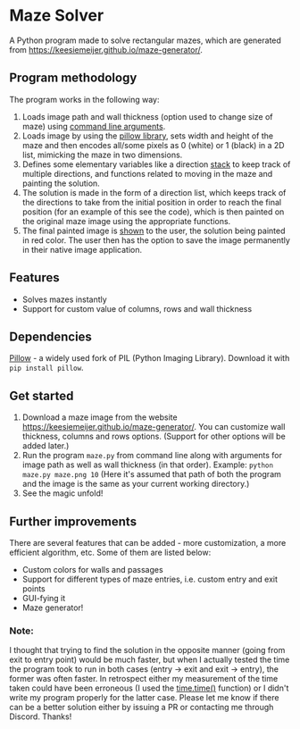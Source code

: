 # Maze Solver
A Python program made to solve rectangular mazes, which are generated from https://keesiemeijer.github.io/maze-generator/.
## Program methodology
The program works in the following way:
1. Loads image path and wall thickness (option used to change size of maze) using [command line arguments](https://docs.python.org/3/library/sys.html#sys.argv).
2. Loads image by using the [pillow library](https://python-pillow.org/), sets width and height of the maze and then encodes all/some pixels as 0 (white) or 1 (black) in a 2D list, mimicking the maze in two dimensions.
3. Defines some elementary variables like a direction [stack](https://en.wikipedia.org/wiki/Stack_(abstract_data_type)) to keep track of multiple directions, and functions related to moving in the maze and painting the solution.
4. The solution is made in the form of a direction list, which keeps track of the directions to take from the initial position in order to reach the final position (for an example of this see the code), which is then painted on the original maze image using the appropriate functions.
5. The final painted image is [shown](https://pillow.readthedocs.io/en/latest/reference/Image.html#PIL.Image.Image.show) to the user, the solution being painted in red color. The user then has the option to save the image permanently in their native image application.
## Features
* Solves mazes instantly
* Support for custom value of columns, rows and wall thickness
## Dependencies
[Pillow](https://python-pillow.org/) - a widely used fork of PIL (Python Imaging Library). Download it with `pip install pillow`.
## Get started
1. Download a maze image from the website https://keesiemeijer.github.io/maze-generator/. You can customize wall thickness, columns and rows options. (Support for other options will be added later.)
2. Run the program `maze.py` from command line along with arguments for image path as well as wall thickness (in that order).
   Example: `python maze.py maze.png 10` (Here it's assumed that path of both the program and the image is the same as your current working directory.)
3. See the magic unfold!
## Further improvements
There are several features that can be added - more customization, a more efficient algorithm, etc. Some of them are listed below:
* Custom colors for walls and passages
* Support for different types of maze entries, i.e. custom entry and exit points
* GUI-fying it
* Maze generator!
### Note:
I thought that trying to find the solution in the opposite manner (going from exit to entry point) would be much faster, but when I actually tested the time the program took to run in both cases (entry -> exit and exit -> entry), the former was often faster. In retrospect either my measurement of the time taken could have been erroneous (I used the [time.time()](https://docs.python.org/3/library/time.html#time.time) function) or I didn't write my program properly for the latter case. Please let me know if there can be a better solution either by issuing a PR or contacting me through Discord. Thanks!
